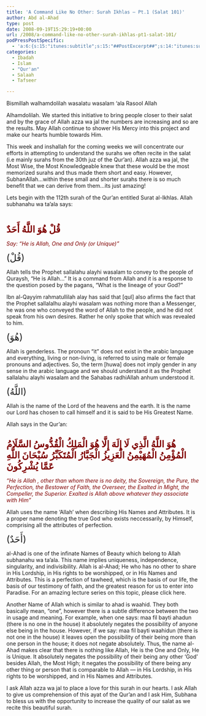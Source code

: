 ```yaml
---
title: 'A Command Like No Other: Surah Ikhlas – Pt.1 (Salat 101)'
author: Abd al-Ahad
type: post
date: 2008-09-19T15:29:19+00:00
url: /2008/a-command-like-no-other-surah-ikhlas-pt1-salat-101/
podPressPostSpecific:
  - 'a:6:{s:15:"itunes:subtitle";s:15:"##PostExcerpt##";s:14:"itunes:summary";s:15:"##PostExcerpt##";s:15:"itunes:keywords";s:17:"##WordPressCats##";s:13:"itunes:author";s:10:"##Global##";s:15:"itunes:explicit";s:2:"No";s:12:"itunes:block";s:2:"No";}'
categories:
  - Ibadah
  - Islam
  - "Qur'an"
  - Salaah
  - Tafseer

---
```

Bismillah walhamdolilah wasalatu wasalam &#8216;ala Rasool Allah

Alhamdolilah. We started this initiative to bring people closer to their salat and by the grace of Allah azza wa jal the numbers are increasing and so are the results. May Allah continue to shower His Mercy into this project and make our hearts humble towards Him.

This week and inshallah for the coming weeks we will concentrate our efforts in attempting to understand the surahs we often recite in the salat (i.e mainly surahs from the 30th juz of the Qur&#8217;an). Allah azza wa jal, the Most Wise, the Most Knowledgeable knew that these would be the most memorized surahs and thus made them short and easy. However, SubhanAllah&#8230;within these small and shorter surahs there is so much benefit that we can derive from them&#8230;its just amazing!

Lets begin with the 112th surah of the Qur&#8217;an entitled Surat al-Ikhlas. Allah subhanahu wa ta&#8217;ala says:

<p style="text-align: left;">
  <span style="font-weight: bold; color: maroon; font-size: x-large;"><br /> قُلْ هُوَ اللَّهُ أَحَدٌ</span>
</p>

<p style="text-align: left; color: maroon;">
  <em>Say: &#8220;He is Allah, One and Only (or Unique)&#8221;</em><em></em>
</p>

<p style="text-align: left;">
  <p>
    <span style="font-size: x-large;">(قُلْ)</span>
  </p>
  
  <p>
    Allah tells the Prophet sallalahu alayhi wasalam to convey to the people of Quraysh, &#8220;He is Allah&#8230;&#8221; It is a command from Allah and it is a response to the question posed by the pagans, &#8220;What is the lineage of your God?&#8221;
  </p>
  
  <p>
    Ibn al-Qayyim rahmatullilah alay has said that [qul] also afirms the fact that the Prophet sallalalhu alayhi wasalam was nothing more than a Messenger, he was one who conveyed the word of Allah to the people, and he did not speak from his own desires. Rather he only spoke that which was revealed to him.
  </p>
  
  <p>
    <span style="font-size: x-large;">(هُوَ)</span>
  </p>
  
  <p>
    Allah is genderless. The pronoun &#8220;it&#8221; does not exist in the arabic language and everything, living or non-living, is referred to using male or female pronouns and adjectives. So, the term [huwa] does not imply gender in any sense in the arabic language and we should understand it as the Prophet sallalahu alayhi wasalam and the Sahabas radhiAllah anhum understood it.
  </p>
  
  <p>
    <span style="font-size: x-large;">(اللَّهُ)</span>
  </p>
  
  <p>
    Allah is the name of the Lord of the heavens and the earth. It is the name our Lord has chosen to call himself and it is said to be His Greatest Name.
  </p>
  
  <p>
    Allah says in the Qur&#8217;an:<br /> <span style="font-weight: bold; color: maroon; font-size: x-large;"><br /> هُوَ اللَّهُ الَّذِي لَا إِلَهَ إِلَّا هُوَ الْمَلِكُ الْقُدُّوسُ السَّلَامُ الْمُؤْمِنُ الْمُهَيْمِنُ الْعَزِيزُ الْجَبَّارُ الْمُتَكَبِّرُ سُبْحَانَ اللَّهِ عَمَّا يُشْرِكُونَ</span>
  </p>
  
  <p>
    <em><span style="color: maroon;">&#8220;He is Allah , other than whom there is no deity, the Sovereign, the Pure, the Perfection, the Bestower of Faith, the Overseer, the Exalted in Might, the Compeller, the Superior. Exalted is Allah above whatever they associate with Him&#8221;</span></em>
  </p>
  
  <p>
    Allah uses the name &#8216;Allah&#8217; when describing His Names and Attributes. It is a proper name denoting the true God who exists neccessarily, by Himself, comprising all the attributes of perfection.
  </p>
  
  <p>
    <span style="font-size: x-large;">(أَحَدٌ)</span>
  </p>
  
  <p>
    al-Ahad is one of the infinate Names of Beauty which belong to Allah subhanahu wa ta&#8217;ala. This name implies uniqueness, independence, singularity, and indivisibility. Allah is al-Ahad; He who has no other to share in His Lordship, in His rights to be worshipped, or in His Names and Attributes. This is a perfection of tawheed, which is the basis of our life, the basis of our testimony of faith, and the greatest reason for us to enter into Paradise. For an amazing lecture series on this topic, please click here.
  </p>
  
  <p>
    Another Name of Allah which is similar to ahad is waahid. They both basically mean, &#8220;one&#8221;, however there is a subtle difference between the two in usage and meaning. For example, when one says: maa fil bayti ahadun (there is no one in the house) it absolutely negates the possibility of anyone else being in the house. However, if we say: maa fil bayti waahidun (there is not one in the house) it leaves open the possibility of their being more than one person in the house; it does not negate absolutely. Thus, the name al-Ahad makes clear that there is nothing like Allah, He is the One and Only, He is Unique. It absolutely negates the possibility of their being any other &#8216;God&#8217; besides Allah, the Most High; it negates the possibility of there being any other thing or person that is comparable to Allah &#8212; in His Lordship, in His rights to be worshipped, and in His Names and Attributes.
  </p>
  
  <p>
    I ask Allah azza wa jal to place a love for this surah in our hearts. I ask Allah to give us comprehension of this ayat of the Qur&#8217;an and I ask Him, Subhana to bless us with the opportunity to increase the quality of our salat as we recite this beautiful surah.
  </p>